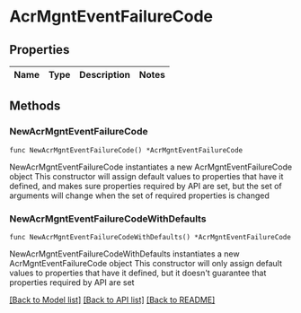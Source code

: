 # AcrMgntEventFailureCode

## Properties

Name | Type | Description | Notes
------------ | ------------- | ------------- | -------------

## Methods

### NewAcrMgntEventFailureCode

`func NewAcrMgntEventFailureCode() *AcrMgntEventFailureCode`

NewAcrMgntEventFailureCode instantiates a new AcrMgntEventFailureCode object
This constructor will assign default values to properties that have it defined,
and makes sure properties required by API are set, but the set of arguments
will change when the set of required properties is changed

### NewAcrMgntEventFailureCodeWithDefaults

`func NewAcrMgntEventFailureCodeWithDefaults() *AcrMgntEventFailureCode`

NewAcrMgntEventFailureCodeWithDefaults instantiates a new AcrMgntEventFailureCode object
This constructor will only assign default values to properties that have it defined,
but it doesn't guarantee that properties required by API are set


[[Back to Model list]](../README.md#documentation-for-models) [[Back to API list]](../README.md#documentation-for-api-endpoints) [[Back to README]](../README.md)


